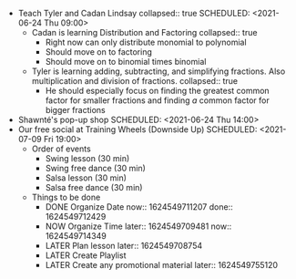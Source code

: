 - Teach Tyler and Cadan Lindsay
  collapsed:: true
  SCHEDULED: <2021-06-24 Thu 09:00>
	- Cadan is learning Distribution and Factoring
	  collapsed:: true
		- Right now can only distribute monomial to polynomial
		- Should move on to factoring
		- Should move on to binomial times binomial
	- Tyler is learning adding, subtracting, and simplifying fractions. Also multiplication and division of fractions.
	  collapsed:: true
		- He should especially focus on finding the greatest common factor for smaller fractions and finding _a_ common factor for bigger fractions
- Shawnté's pop-up shop
  SCHEDULED: <2021-06-24 Thu 14:00>
- Our free social at Training Wheels (Downside Up)
  SCHEDULED: <2021-07-09 Fri 19:00>
	- Order of events
		- Swing lesson (30 min)
		- Swing free dance (30 min)
		- Salsa lesson (30 min)
		- Salsa free dance (30 min)
	- Things to be done
		- DONE Organize Date
		  now:: 1624549711207
		  done:: 1624549712429
		- NOW Organize Time
		  later:: 1624549709481
		  now:: 1624549714349
		- LATER Plan lesson
		  later:: 1624549708754
		- LATER Create Playlist
		- LATER Create any promotional material
		  later:: 1624549755120